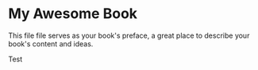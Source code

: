 # My Awesome Book

This file file serves as your book's preface, a great place to describe your book's content and ideas.

Test
